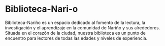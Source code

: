 # Biblioteca-Nari-o
Biblioteca-Nariño es un espacio dedicado al fomento de la lectura, la investigación y el aprendizaje en la comunidad de Nariño y sus alrededores. Situada en el corazón de la ciudad, nuestra biblioteca es un punto de encuentro para lectores de todas las edades y niveles de experiencia. 
